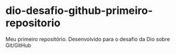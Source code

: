 # dio-desafio-github-primeiro-repositorio
Meu primeiro repositório. Desenvolvido para o desafio da Dio sobre Git/GitHub
